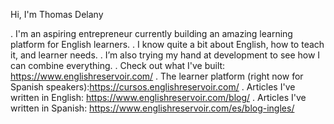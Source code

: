 Hi, I'm Thomas Delany

. I'm an aspiring entrepreneur currently building an amazing learning platform for English learners. 
. I know quite a bit about English, how to teach it, and learner needs.
. I’m also trying my hand at development to see how I can combine everything. 
. Check out what I've built: https://www.englishreservoir.com/
. The learner platform (right now for Spanish speakers):https://cursos.englishreservoir.com/ 
. Articles I've written in English: https://www.englishreservoir.com/blog/
. Articles I've written in Spanish: https://www.englishreservoir.com/es/blog-ingles/


